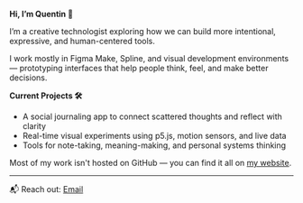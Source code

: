 <!--
**qr3naud/qr3naud** is a ✨ _special_ ✨ repository because its `README.md` (this file) appears on your GitHub profile.


- 🔭 I’m currently working on ...
- 🌱 I’m currently learning ...
- 👯 I’m looking to collaborate on ...
- 🤔 I’m looking for help with ...
- 💬 Ask me about ...
- 📫 How to reach me: ...
Here are some ideas to get you started:
- 😄 Pronouns: ...
- ⚡ Fun fact: ...
-->

**Hi, I’m Quentin 👋**

I’m a creative technologist exploring how we can build more intentional, expressive, and human-centered tools.

I work mostly in Figma Make, Spline, and visual development environments — prototyping interfaces that help people think, feel, and make better decisions.

**Current Projects 🛠**
- A social journaling app to connect scattered thoughts and reflect with clarity  
- Real-time visual experiments using p5.js, motion sensors, and live data  
- Tools for note-taking, meaning-making, and personal systems thinking

Most of my work isn't hosted on GitHub — you can find it all on [my website](https://qrenaud.com).

---

📬 Reach out: [Email](mailto:reno.quentin@gmail.com)
